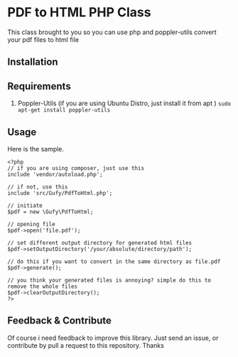 # PDF to HTML PHP Class

This class brought to you so you can use php and poppler-utils convert your pdf files to html file

## Installation



## Requirements
1. Poppler-Utils (if you are using Ubuntu Distro, just install it from apt )
	`sudo apt-get install poppler-utils`


## Usage

Here is the sample.

	<?php
	// if you are using composer, just use this
	include 'vendor/autoload.php';

	// if not, use this
	include 'src/Gufy/PdfToHtml.php';

	// initiate
	$pdf = new \Gufy\PdfToHtml;

	// opening file
	$pdf->open('file.pdf');

	// set different output directory for generated html files
	$pdf->setOutputDirectory('/your/absolute/directory/path');

	// do this if you want to convert in the same directory as file.pdf
	$pdf->generate();

	// you think your generated files is annoying? simple do this to remove the whole files
	$pdf->clearOutputDirectory();
	?>

## Feedback & Contribute

Of course i need feedback to improve this library. Just send an issue, or contribute by pull a request to this repository.
 Thanks
